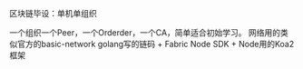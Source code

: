 区块链毕设：单机单组织

一个组织一个Peer，一个Orderder，一个CA，简单适合初始学习。
网络用的类似官方的basic-network
golang写的链码 + Fabric Node SDK + Node用的Koa2框架
